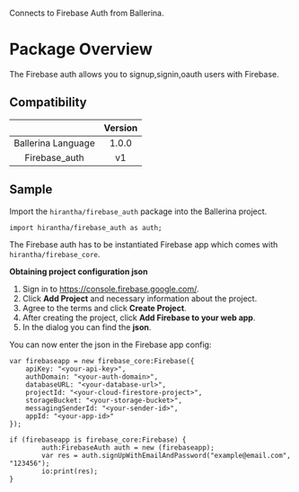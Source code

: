 Connects to Firebase Auth from Ballerina. 

# Package Overview
The Firebase auth allows you to signup,signin,oauth users with Firebase.

## Compatibility
|                    |    Version     |  
|:------------------:|:--------------:|
| Ballerina Language |   1.0.0        |
| Firebase_auth      |   v1           |

## Sample

Import the `hirantha/firebase_auth` package into the Ballerina project.

```ballerina
import hirantha/firebase_auth as auth;
```

The Firebase auth has to be instantiated Firebase app which comes with `hirantha/firebase_core`.

**Obtaining project configuration json**

1. Sign in to https://console.firebase.google.com/.
2. Click **Add Project** and necessary information about the project.
3. Agree to the terms and click **Create Project**.
4. After creating the project, click **Add Firebase to your web app**.
5. In the dialog you can find the **json**.

You can now enter the json in the Firebase app config:
```ballerina
var firebaseapp = new firebase_core:Firebase({
    apiKey: "<your-api-key>",
    authDomain: "<your-auth-domain>",
    databaseURL: "<your-database-url>",
    projectId: "<your-cloud-firestore-project>",
    storageBucket: "<your-storage-bucket>",
    messagingSenderId: "<your-sender-id>",
    appId: "<your-app-id>"
});

if (firebaseapp is firebase_core:Firebase) {
        auth:FirebaseAuth auth = new (firebaseapp);
        var res = auth.signUpWithEmailAndPassword("example@email.com", "123456");
        io:print(res);
}
```